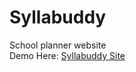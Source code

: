 # Syllabuddy
School planner website
<br/>
Demo Here: [Syllabuddy Site](https://syllabuddy.glitch.me)

